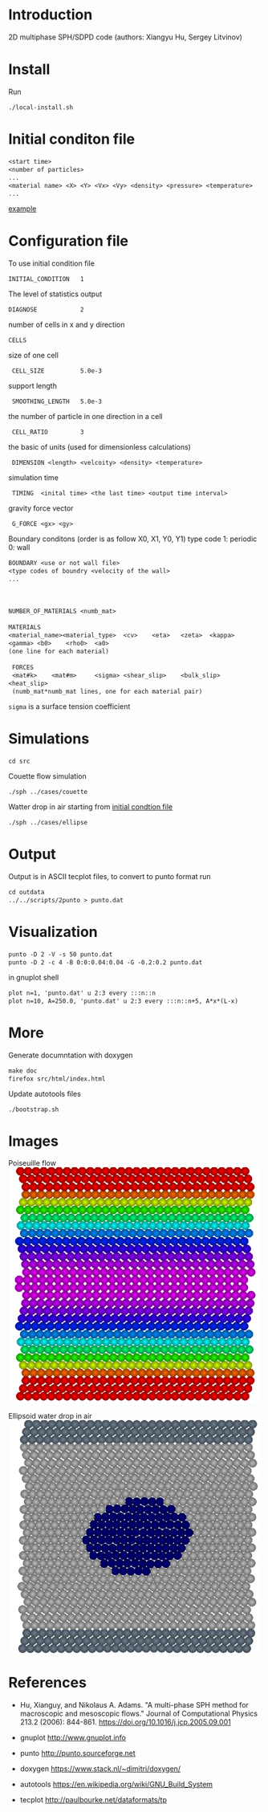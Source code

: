 # Introduction

2D multiphase SPH/SDPD code (authors: Xiangyu Hu, Sergey Litvinov)

# Install

Run

	./local-install.sh

# Initial conditon file

	<start time>
	<number of particles>
	...
	<material name> <X> <Y> <Vx> <Vy> <density> <pressure> <temperature>
	...

[example](cases/couette.rst)

# Configuration file

To use initial condition file

	INITIAL_CONDITION	1

The level of statistics output

	DIAGNOSE			2

number of cells in x and y direction

	CELLS

size of one cell

	 CELL_SIZE			5.0e-3

support length

	 SMOOTHING_LENGTH	5.0e-3

the number of particle in one direction in a cell

	 CELL_RATIO			3

the basic of units (used for dimensionless calculations)

	 DIMENSION <length> <velcoity> <density> <temperature>

simulation time

	 TIMING  <inital time> <the last time> <output time interval>

gravity force vector

	 G_FORCE <gx> <gy>

Boundary conditons (order is as follow X0, X1, Y0, Y1)
type code
1: periodic
0: wall

	BOUNDARY <use or not wall file>
	<type codes of boundry <velocity of the wall>
	...



	NUMBER_OF_MATERIALS <numb_mat>

	MATERIALS
	<material_name><material_type>	<cv>	<eta>	<zeta>	<kappa>	<gamma>	<b0>	<rho0>	<a0>
	(one line for each material)

	 FORCES
	 <mat#k>	<mat#m>		<sigma>	<shear_slip>	<bulk_slip>	<heat_slip>
	 (numb_mat*numb_mat lines, one for each material pair)

`sigma` is a surface tension coefficient

# Simulations

	cd src

Couette flow simulation

	./sph ../cases/couette

Watter drop in air starting from [initial condtion file](cases/ellipse.cfg)

	./sph ../cases/ellipse

# Output

Output is in ASCII tecplot files, to convert to punto format run

	cd outdata
	../../scripts/2punto > punto.dat

# Visualization

	punto -D 2 -V -s 50 punto.dat
	punto -D 2 -c 4 -B 0:0:0.04:0.04 -G -0.2:0.2 punto.dat

in gnuplot shell

	plot n=1, 'punto.dat' u 2:3 every :::n::n
	plot n=10, A=250.0, 'punto.dat' u 2:3 every :::n::n+5, A*x*(L-x)

# More

Generate documntation with doxygen

	make doc
	firefox src/html/index.html

Update autotools files

	./bootstrap.sh


# Images

Poiseuille flow
![poiseuille](img/poiseuille.png)

Ellipsoid water drop in air
![ellipse](img/ellipse.png)

# References

- Hu, Xianguy, and Nikolaus A. Adams. "A multi-phase SPH method for
  macroscopic and mesoscopic flows." Journal of Computational Physics
  213.2 (2006): 844-861. https://doi.org/10.1016/j.jcp.2005.09.001

- gnuplot http://www.gnuplot.info

- punto http://punto.sourceforge.net

- doxygen https://www.stack.nl/~dimitri/doxygen/

- autotools https://en.wikipedia.org/wiki/GNU_Build_System

- tecplot http://paulbourke.net/dataformats/tp
